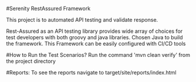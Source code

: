 #Serenity RestAssured Framework

This project is to automated API testing and validate response.

Rest-Assured as an API testing library provides wide array of choices for test developers with both groovy and java libraries. Chosen Java to build the framework.
This Framework can be easily configured with CI/CD tools

#How to Run the Test Scenarios?
Run the command 'mvn clean verify' from the project directory

#Reports:
To see the reports navigate to target/site/reports/index.html



